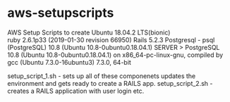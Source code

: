 # aws-setupscripts
AWS Setup Scripts to create 
Ubuntu 18.04.2 LTS(bionic)  
ruby 2.6.1p33 (2019-01-30 revision 66950) 
Rails 5.2.3
Postgresql - psql (PostgreSQL) 10.8 (Ubuntu 10.8-0ubuntu0.18.04.1)
 SERVER > PostgreSQL 10.8 (Ubuntu 10.8-0ubuntu0.18.04.1) on x86_64-pc-linux-gnu, compiled by gcc (Ubuntu 7.3.0-16ubuntu3) 7.3.0, 64-bit

 setup_script_1.sh - sets up all of these componenets updates the environment and gets ready to create a RAILS app. 
 setup_script_2.sh - creates a RAILS application with user login etc. 

